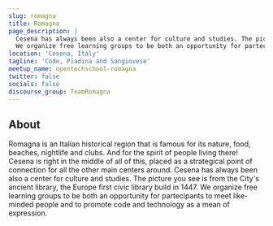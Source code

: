 ```yaml
---
slug: romagna
title: Romagna
page_description: |
  Cesena has always been also a center for culture and studies. The picture you see is from the City's ancient library, the Europe first civic library build in 1447.
  We organize free learning groups to be both an opportunity for partecipants to meet like-minded people and to promote code and technology as a mean of expression.
location: 'Cesena, Italy'
tagline: 'Code, Piadina and Sangiovese'
meetup_name: opentechschool-romagna
twitter: false
socials: false
discourse_group: TeamRomagna
---
```


## About

Romagna is an Italian historical region that is famous for its nature, food, beaches, nightlife and clubs. And for the spirit of people living there! Cesena is right in the middle of all of this, placed as a strategical point of connection for all the other main centers around.
Cesena has always been also a center for culture and studies. The picture you see is from the City's ancient library, the Europe first civic library build in 1447.
We organize free learning groups to be both an opportunity for partecipants to meet like-minded people and to promote code and technology as a mean of expression.
